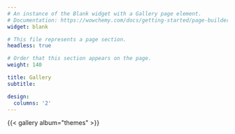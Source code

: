 ```yaml
---
# An instance of the Blank widget with a Gallery page element.
# Documentation: https://wowchemy.com/docs/getting-started/page-builder/
widget: blank

# This file represents a page section.
headless: true

# Order that this section appears on the page.
weight: 140

title: Gallery
subtitle:

design:
  columns: '2'
---
```


{{< gallery album="themes" >}}
